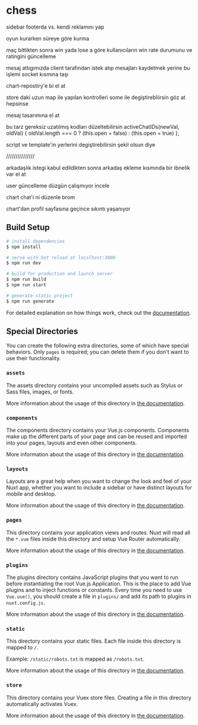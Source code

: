 # chess

sidebar footerda vs. kendi reklamını yap

oyun kurarken süreye göre kurma

maç bittikten sonra win yada lose a göre kullanıcıların win rate durumunu ve ratingini güncelleme

mesaj attıgımızda client tarafından istek atıp mesajları kaydetmek yerine bu işlemi socket kısmına taşı

chart-repostiry'e bi el at

store daki uzun map ile yapılan kontrolleri some ile degiştirebliirsin göz at hepsinse

mesaj tasarımına el at

bu tarz gereksiz uzatılmış kodları düzeltebilirsin activeChatIDs(newVal, oldVal) {
oldVal.length === 0 ? (this.open = false) : (this.open = true) },

script ve template'in yerlerini degiştirebilirsin şekil olsun diye

///////////////

arkadaşlık istegi kabul edildikten sonra arkadaş ekleme kısmında bir ibnelik var el at

user güncelleme düzgün çalışmıyor incele

chart chat'i ni düzenle brom

chart'dan profil sayfasına geçince sıkıntı yaşanıyor

## Build Setup

```bash
# install dependencies
$ npm install

# serve with hot reload at localhost:3000
$ npm run dev

# build for production and launch server
$ npm run build
$ npm run start

# generate static project
$ npm run generate
```

For detailed explanation on how things work, check out the [documentation](https://nuxtjs.org).

## Special Directories

You can create the following extra directories, some of which have special behaviors. Only `pages` is required; you can delete them if you don't want to use their functionality.

### `assets`

The assets directory contains your uncompiled assets such as Stylus or Sass files, images, or fonts.

More information about the usage of this directory in [the documentation](https://nuxtjs.org/docs/2.x/directory-structure/assets).

### `components`

The components directory contains your Vue.js components. Components make up the different parts of your page and can be reused and imported into your pages, layouts and even other components.

More information about the usage of this directory in [the documentation](https://nuxtjs.org/docs/2.x/directory-structure/components).

### `layouts`

Layouts are a great help when you want to change the look and feel of your Nuxt app, whether you want to include a sidebar or have distinct layouts for mobile and desktop.

More information about the usage of this directory in [the documentation](https://nuxtjs.org/docs/2.x/directory-structure/layouts).

### `pages`

This directory contains your application views and routes. Nuxt will read all the `*.vue` files inside this directory and setup Vue Router automatically.

More information about the usage of this directory in [the documentation](https://nuxtjs.org/docs/2.x/get-started/routing).

### `plugins`

The plugins directory contains JavaScript plugins that you want to run before instantiating the root Vue.js Application. This is the place to add Vue plugins and to inject functions or constants. Every time you need to use `Vue.use()`, you should create a file in `plugins/` and add its path to plugins in `nuxt.config.js`.

More information about the usage of this directory in [the documentation](https://nuxtjs.org/docs/2.x/directory-structure/plugins).

### `static`

This directory contains your static files. Each file inside this directory is mapped to `/`.

Example: `/static/robots.txt` is mapped as `/robots.txt`.

More information about the usage of this directory in [the documentation](https://nuxtjs.org/docs/2.x/directory-structure/static).

### `store`

This directory contains your Vuex store files. Creating a file in this directory automatically activates Vuex.

More information about the usage of this directory in [the documentation](https://nuxtjs.org/docs/2.x/directory-structure/store).
